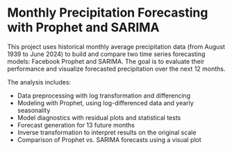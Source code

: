 # Monthly Precipitation Forecasting with Prophet and SARIMA

This project uses historical monthly average precipitation data (from August 1939 to June 2024) to build and compare
two time series forecasting models: Facebook Prophet and SARIMA. The goal is to evaluate their performance and 
visualize forecasted precipitation over the next 12 months.

The analysis includes:

* Data preprocessing with log transformation and differencing
* Modeling with Prophet, using log-differenced data and yearly seasonality
* Model diagnostics with residual plots and statistical tests
* Forecast generation for 13 future months
* Inverse transformation to interpret results on the original scale
* Comparison of Prophet vs. SARIMA forecasts using a visual plot


